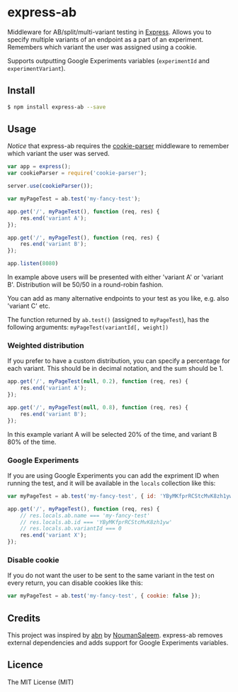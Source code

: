 # express-ab

Middleware for AB/split/multi-variant testing in [Express](http://expressjs.com/). Allows you to specify multiple variants of an endpoint as a part of an experiment. Remembers which variant the user was assigned using a cookie.

Supports outputting Google Experiments variables (`experimentId` and `experimentVariant`).

## Install

```bash
$ npm install express-ab --save
```

## Usage

_Notice_ that express-ab requires the [cookie-parser](https://www.npmjs.org/package/cookie-parser) middleware to remember which variant the user was served.

```javascript
var app = express();
var cookieParser = require('cookie-parser');

server.use(cookieParser());

var myPageTest = ab.test('my-fancy-test');

app.get('/', myPageTest(), function (req, res) {
    res.end('variant A');
});

app.get('/', myPageTest(), function (req, res) {
    res.end('variant B');
});

app.listen(8080)
```

In example above users will be presented with either 'variant A' or 'variant B'. Distribution will be 50/50 in a round-robin fashion.

You can add as many alternative endpoints to your test as you like, e.g. also 'variant C' etc.

The function returned by `ab.test()` (assigned to `myPageTest`), has the following arguments: `myPageTest(variantId[, weight])`

### Weighted distribution

If you prefer to have a custom distribution, you can specify a percentage for each variant. This should be in decimal notation, and the sum should be 1.

```javascript
app.get('/', myPageTest(null, 0.2), function (req, res) {
    res.end('variant A');
});

app.get('/', myPageTest(null, 0.8), function (req, res) {
    res.end('variant B');
});
```

In this example variant A will be selected 20% of the time, and variant B 80% of the time.

### Google Experiments

If you are using Google Experiments you can add the expriment ID when running the test, and it will be available in the `locals` collection like this:

```javascript
var myPageTest = ab.test('my-fancy-test', { id: 'YByMKfprRCStcMvK8zh1yw' });

app.get('/', myPageTest(), function (req, res) {
    // res.locals.ab.name === 'my-fancy-test'
    // res.locals.ab.id === 'YByMKfprRCStcMvK8zh1yw'
    // res.locals.ab.variantId === 0
    res.end('variant X');
});
```

### Disable cookie

If you do not want the user to be sent to the same variant in the test on every return, you can disable cookies like this:

```javascript
var myPageTest = ab.test('my-fancy-test', { cookie: false });
```

## Credits

This project was inspired by [abn](https://github.com/NoumanSaleem/abn) by [NoumanSaleem](https://github.com/NoumanSaleem). express-ab removes external dependencies and adds support for Google Experiments variables.

## Licence

The MIT License (MIT)
